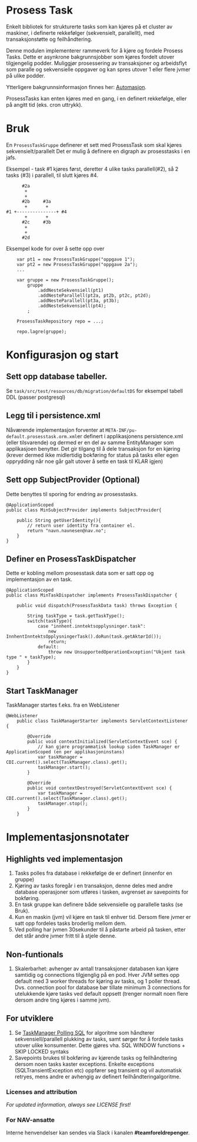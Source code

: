 # Prosess Task
Enkelt bibliotek for strukturerte tasks som kan kjøres på et cluster av maskiner, i definerte rekkefølger (sekvensielt, parallellt), med transaksjonstøtte og feilhåndtering.  

Denne modulen implementerer rammeverk for å kjøre og fordele Prosess Tasks.
Dette er asynkrone bakgrunnsjobber som kjøres fordelt utover tilgjengelig podder.  Muliggjør prosessering av transaksjoner og arbeidsflyt som paralle og sekvensielle oppgaver og kan spres utover 1 eller flere jvmer på ulike podder.

Ytterligere bakgrunnsinformasjon finnes her: [Automasjon](https://confluence.adeo.no/display/SVF/10.5+Tema+-+Automasjon).

ProsessTasks kan enten kjøres med en gang, i en definert rekkefølge, eller på angitt tid (eks. cron uttrykk).

# Bruk
En `ProsessTaskGruppe` definerer et sett med ProsessTask som skal kjøres sekvensielt/parallelt
Det er mulig å definere en digraph av prosesstasks i en jafs. 

Eksempel - task #1 kjøres først, deretter 4 ulike tasks  parallell(#2), så 2 tasks (#3) i parallell, til slutt kjøres #4.
```
      #2a
       +
       +
      #2b     #3a
       +       +
#1 +---------------+ #4
       +       +
      #2c     #3b
       +
       +
      #2d

```

Eksempel kode for over å sette opp over
```
	var pt1 = new ProsessTaskGruppe("oppgave 1");
	var pt2 = new ProsessTaskGruppe("oppgave 2a");
	...

	var gruppe = new ProsessTaskGruppe();
        gruppe
            .addNesteSekvensiell(pt1)
            .addNesteParallell(pt2a, pt2b, pt2c, pt2d);
			.addNesteParallell(pt3a, pt3b);
			.addNesteSekvensiell(pt4);
        ;

	ProsessTaskRepository repo = ...;

	repo.lagre(gruppe);

```

# Konfigurasjon og start

## Sett opp database tabeller.
Se `task/src/test/resources/db/migration/defaultDS` for eksempel tabell DDL (passer postgresql)

## Legg til i persistence.xml
Nåværende implementasjon forventer at `META-INF/pu-default.prosesstask.orm.xml`er definert i applikasjonens persistence.xml (eller tilsvarende) og dermed er en del av samme EntityManager som applikasjoen benytter. Det gir tilgang til å dele transaksjon for en kjøring (krever dermed ikke midlertidig bokføring for status på tasks eller egen opprydding når noe går galt utover å sette en task til KLAR igjen)

## Sett opp SubjectProvider (Optional)
Dette benyttes til sporing for endring av prosesstasks.
```
@ApplicationScoped
public class MinSubjectProvider implements SubjectProvider{

	public String getUserIdentity(){
	    // return user identity fra container el.
		return "navn.navnesen@nav.no";
	}
}
```

## Definer en ProsessTaskDispatcher
Dette er kobling mellom prosesstask data som er satt opp og implementasjon av en task.
```
@ApplicationScoped
public class MinTaskDispatcher implements ProsessTaskDispatcher {

	public void dispatch(ProsessTaskData task) throws Exception {
		
		String taskType = task.getTaskType();
		switch(taskType){
			case "innhent.inntektsopplysninger.task":
			    new InnhentInntektsOpplysningerTask().doRun(task.getAktørId());
				return;
		    default:
			    throw new UnsupportedOperationException("Ukjent task type " + taskType);
		}
	}
}
```


## Start TaskManager
TaskManager startes f.eks. fra en WebListener
```
@WebListener
	public class TaskManagerStarter implements ServletContextListener {
		
		@Override
		public void contextInitialized(ServletContextEvent sce) {
			// kan gjøre programmatisk lookup siden TaskManager er ApplicationScoped (en per applikasjoninstans)
			var taskManager = CDI.current().select(TaskManager.class).get();
			taskManager.start();
		}

		@Override
		public void contextDestroyed(ServletContextEvent sce) {
			var taskManager = CDI.current().select(TaskManager.class).get();
			taskManager.stop();
		}
	}
```

# Implementasjonsnotater

## Highlights ved implementasjon

1. Tasks polles fra database i rekkefølge de er definert (innenfor en gruppe)
2. Kjøring av tasks foregår i en transaksjon, denne deles med andre database operasjoner som utføres i tasken, avgrenset av savepoints for bokføring.
3. En task gruppe kan definere både sekvensielle og parallelle tasks (se Bruk).
4. Kun en maskin (jvm) vil kjøre en task til enhver tid. Dersom flere jvmer er satt opp fordeles tasks broderlig mellom dem.
5. Ved polling har jvmen 30sekunder til å påstarte arbeid på tasken, etter det står andre jvmer fritt til å stjele denne.

## Non-funtionals

1. Skalerbarhet:  avhenger av antall transaksjoner databasen kan kjøre samtidig og connections tilgjenglig på en pod. Hver JVM settes opp default med 3 worker threads for kjøring av tasks, og 1 poller thread.  Dvs. connection pool for database bør tillate minimum 3 connections for utelukkende kjøre tasks ved default oppsett (trenger normalt noen flere dersom andre ting kjøres i samme jvm).

## For utviklere
1. Se [TaskManager Polling SQL](https://github.com/navikt/fp-prosesstask/blob/master/task/src/main/resources/no/nav/vedtak/felles/prosesstask/impl/TaskManager_pollTask.sql) for algoritme som håndterer sekvensiell/parallell plukking av tasks, samt sørger for å fordele tasks utover ulike konsumenter. Dette gjøres vha. SQL WINDOW functions + SKIP LOCKED syntaks
2. Savepoints brukes til bokføring av kjørende tasks og feilhåndtering dersom noen tasks kaster exceptions.  Enkelte exceptions (SQLTransientException etc) oppfører seg transient og vil automatisk retryes, mens andre er avhengig av definert feilhåndteringalgoritme.


### Licenses and attribution
*For updated information, always see LICENSE first!*

### For NAV-ansatte
Interne henvendelser kan sendes via Slack i kanalen **#teamforeldrepenger**.

